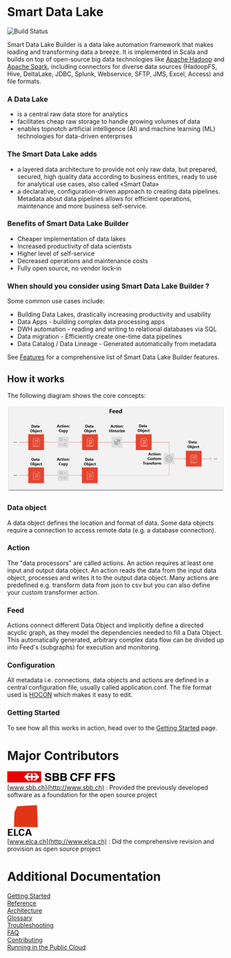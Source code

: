 # Smart Data Lake
![Build Status](https://github.com/smart-data-lake/smart-data-lake/workflows/Smart%20Data%20Lake/badge.svg)
 
Smart Data Lake Builder is a data lake automation framework that makes loading and transforming data a breeze. 
It is implemented in Scala and builds on top of open-source big data technologies like [Apache Hadoop](https://hadoop.apache.org/) and [Apache Spark](https://spark.apache.org/), including connectors for diverse data sources (HadoopFS, Hive, DeltaLake, JDBC, Splunk,  Webservice, SFTP, JMS, Excel, Access) and file formats.

### A Data Lake
* is a central raw data store for analytics
* facilitates cheap raw storage to handle growing volumes of data
* enables topnotch artificial intelligence (AI) and machine learning (ML) technologies for data-driven enterprises

### The Smart Data Lake adds
* a layered data architecture to provide not only raw data, but prepared, secured, high quality data according to business entities, ready to use for analytical use cases, also called «Smart Data»
* a declarative, configuration-driven approach to creating data pipelines. Metadata about data pipelines allows for efficient operations, maintenance and more business self-service.

### Benefits of Smart Data Lake Builder
* Cheaper implementation of data lakes
* Increased productivity of data scientists
* Higher level of self-service
* Decreased operations and maintenance costs
* Fully open source, no vendor lock-in

### When should you consider using Smart Data Lake Builder ?
Some common use cases include:
* Building Data Lakes, drastically increasing productivity and usability 
* Data Apps - building complex data processing apps
* DWH automation - reading and writing to relational databases via SQL 
* Data migration - Efficiently create one-time data pipelines
* Data Catalog / Data Lineage - Generated automatically from metadata 

See [Features](docs/Features.md) for a comprehensive list of Smart Data Lake Builder features.

## How it works
The following diagram shows the core concepts:

![How it works](docs/images/feed.png)

### Data object
A data object defines the location and format of data. 
Some data objects require a connection to access remote data (e.g. a database connection).

### Action
The "data processors" are called actions. 
An action requires at least one input and output data object. 
An action reads the data from the input data object, processes and writes it to the output data object. 
Many actions are predefined e.g. transform data from json to csv but you can also define your custom transformer action.

### Feed
Actions connect different Data Object and implicitly define a directed acyclic graph, as they model the dependencies needed to fill a Data Object.
This automatically generated, arbitrary complex data flow can be divided up into Feed's (subgraphs) for execution and monitoring.

### Configuration
All metadata i.e. connections, data objects and actions are defined in a central configuration file, usually called application.conf.
The file format used is [HOCON](https://github.com/lightbend/config/blob/master/HOCON.md) which makes it easy to edit.

### Getting Started
To see how all this works in action, head over to the [Getting Started](docs/GettingStarted.md) page.

# Major Contributors
![SBB](docs/images/SBB_logo.png)  
[www.sbb.ch](http://www.sbb.ch) : Provided the previously developed software as a foundation for the open source project   

![ELCA](docs/images/ELCA_logo.png)  
[www.elca.ch](http://www.elca.ch) : Did the comprehensive revision and provision as open source project 

# Additional Documentation
[Getting Started](docs/GettingStarted.md)  
[Reference](docs/Reference.md)  
[Architecture](docs/Architecture.md)  
[Glossary](docs/Glossary.md)  
[Troubleshooting](docs/Troubleshooting.md)    
[FAQ](docs/FAQ.md)  
[Contributing](docs/Contribute.md)  
[Running in the Public Cloud](docs/PublicCloud.md)  
